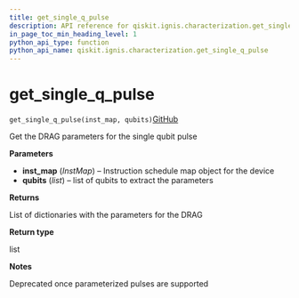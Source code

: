 ```yaml
---
title: get_single_q_pulse
description: API reference for qiskit.ignis.characterization.get_single_q_pulse
in_page_toc_min_heading_level: 1
python_api_type: function
python_api_name: qiskit.ignis.characterization.get_single_q_pulse
---
```


# get\_single\_q\_pulse

<span id="qiskit.ignis.characterization.get_single_q_pulse" />

`get_single_q_pulse(inst_map, qubits)`[GitHub](https://github.com/qiskit-community/qiskit-ignis/tree/stable/0.3/qiskit/ignis/characterization/calibrations/ibmq_utils.py "view source code")

Get the DRAG parameters for the single qubit pulse

**Parameters**

*   **inst\_map** (*InstMap*) – Instruction schedule map object for the device
*   **qubits** (*list*) – list of qubits to extract the parameters

**Returns**

List of dictionaries with the parameters for the DRAG

**Return type**

list

**Notes**

Deprecated once parameterized pulses are supported

